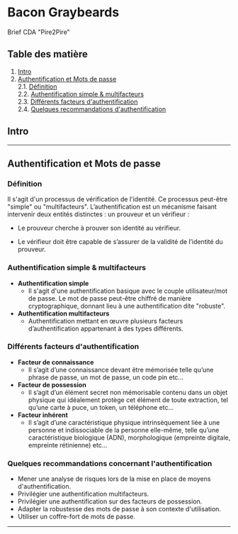 # Bacon Graybeards
Brief CDA "Pire2Pire"

## Table des matière
1. [Intro](#Intro)
2. [Authentification et Mots de passe](#authentification-et-mots-de-passe)  
   2.1. [Définition](#définition)  
   2.2. [Authentification simple & multifacteurs](#authentification-simple-et-multifacteurs)  
   2.3. [Différents facteurs d'authentification](#différents-facteurs-dauthentification)  
   2.4. [Quelques recommandations d'authentification](#quelques-recommandations-concernant-lauthentification)

##	**Intro**
------------------------------------
##	**Authentification et Mots de passe**

###	**Définition**
Il s'agit d'un processus de vérification de l'identité. Ce processus peut-être "simple" ou "multifacteurs".
L’authentification est un mécanisme faisant intervenir deux entités distinctes : un prouveur et un vérifieur :

 - Le prouveur cherche à prouver son identité au vérifieur.

 - Le vérifieur doit être capable de s’assurer de la validité de l’identité du prouveur. 

###	**Authentification simple & multifacteurs**
- **Authentification simple**
    - Il s'agit d'une authentification basique avec le couple utilisateur/mot de passe.
    Le mot de passe peut-être chiffré de manière cryptographique, donnant lieu à une authentification dite "robuste".
- **Authentification multifacteurs**
    - Authentification mettant en œuvre plusieurs facteurs d’authentification appartenant à des types différents.

###	**Différents facteurs d'authentification**
- **Facteur de connaissance**
    - Il s’agit d’une connaissance devant être mémorisée telle qu’une phrase de passe, un mot de passe, un code pin etc...
- **Facteur de possession**
    - Il s’agit d’un élément secret non mémorisable contenu dans un objet physique qui idéalement protège cet élément de toute extraction, tel qu’une carte à puce, un token, un téléphone etc...
- **Facteur inhérent**
    - Il s’agit d’une caractéristique physique intrinsèquement liée à une personne et indissociable de la personne elle-même, telle qu’une caractéristique biologique (ADN), morphologique (empreinte digitale, empreinte rétinienne) etc...


###	**Quelques recommandations concernant l'authentification**
- Mener une analyse de risques lors de la mise en place de moyens d'authentification.
- Privilégier une authentification multifacteurs.
- Privilégier une authentification sur des facteurs de possession.
- Adapter la robustesse des mots de passe à son contexte d'utilisation.
- Utiliser un coffre-fort de mots de passe.

---------------------
